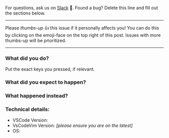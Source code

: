 For questions, ask us on [Slack](https://vscodevim-slackin.azurewebsites.net/) 👫. Found a bug? Delete this line and fill out the sections below.

------

Please *thumbs-up* 👍 this issue if it personally affects you! You can do this by clicking on the emoji-face on the top right of this post. Issues with more thumbs-up will be prioritized.

-----

### What did you do?

Put the exact keys you pressed, if relevant.

### What did you expect to happen?

### What happened instead?

### Technical details:

* VSCode Version:
* VsCodeVim Version: *[please ensure you are on the latest]*
* OS: 
